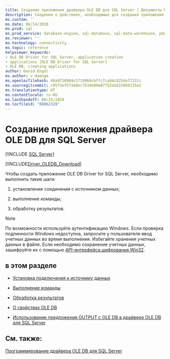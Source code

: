 ```yaml
---
title: Создание приложения драйвера OLE DB для SQL Server | Документы Майкрософт
description: Сведения о действиях, необходимых для создания приложения OLE DB Driver for SQL Server и поиска дополнительных ресурсов.
ms.custom: ''
ms.date: 06/14/2018
ms.prod: sql
ms.prod_service: database-engine, sql-database, sql-data-warehouse, pdw
ms.reviewer: ''
ms.technology: connectivity
ms.topic: reference
helpviewer_keywords:
- OLE DB Driver for SQL Server, application creation
- applications [OLE DB Driver for SQL Server]
- OLE DB, creating applications
author: David-Engel
ms.author: v-daenge
ms.openlocfilehash: 49a9f20904c5719960cbffc7ca94c825def7231c
ms.sourcegitcommit: c95f3ef5734dec753de09e07752a5d15884125e2
ms.translationtype: HT
ms.contentlocale: ru-RU
ms.lasthandoff: 08/25/2020
ms.locfileid: "88862328"
---
```

# <a name="creating-an-ole-db-driver-for-sql-server-application"></a>Создание приложения драйвера OLE DB для SQL Server
[!INCLUDE [SQL Server](../../../includes/applies-to-version/sql-asdb-asdbmi-asa-pdw.md)]

[!INCLUDE[Driver_OLEDB_Download](../../../includes/driver_oledb_download.md)]

  Чтобы создать приложение OLE DB Driver for SQL Server, необходимо выполнить такие шаги:  
  
1.  установление соединения с источником данных;  
  
2.  выполнение команды;  
  
3.  обработку результатов.  
  
> [!NOTE]  
>  По возможности используйте аутентификацию Windows. Если проверка подлинности Windows недоступна, запросите у пользователя ввод учетных данных во время выполнения. Избегайте хранения учетных данных в файле. Если необходимо сохранение учетных данных, зашифруйте их с помощью [API-интерфейса шифрования Win32](https://go.microsoft.com/fwlink/?LinkId=9504).  
  
## <a name="in-this-section"></a>в этом разделе  
  
-   [Установка подключения к источнику данных](../../oledb/ole-db-driver/establishing-a-connection-to-a-data-source.md)  
  
-   [Выполнение команды](../../oledb/ole-db-driver/executing-a-command.md)  
  
-   [Обработка результатов](../../oledb/ole-db-driver/processing-results.md)  
  
-   [О свойствах OLE DB](../../oledb/ole-db-driver/about-ole-db-properties.md)  
  
-   [Использование предложения OUTPUT с OLE DB в драйвере OLE DB для SQL Server](../../oledb/ole-db-driver/using-the-output-clause-with-ole-db-in-oledb-driver-for-sql-server.md)  
  
## <a name="see-also"></a>См. также:  
 [Программирование драйвера OLE DB для SQL Server](../../oledb/ole-db/oledb-driver-for-sql-server-programming.md)  
  
  
